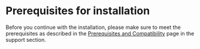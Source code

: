 # Prerequisites for installation

Before you continue with the installation, please make sure to meet the prerequisites as described in the [Prerequisites and Compatibility](../support/prerequisites-and-compatibility.md) page in the support section.&#x20;

